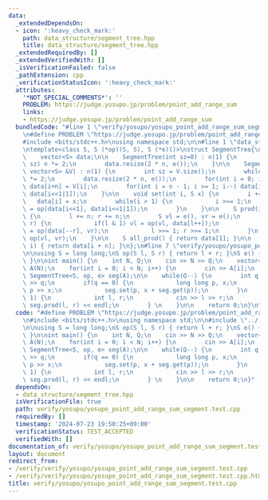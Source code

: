 ```yaml
---
data:
  _extendedDependsOn:
  - icon: ':heavy_check_mark:'
    path: data_structure/segment_tree.hpp
    title: data_structure/segment_tree.hpp
  _extendedRequiredBy: []
  _extendedVerifiedWith: []
  _isVerificationFailed: false
  _pathExtension: cpp
  _verificationStatusIcon: ':heavy_check_mark:'
  attributes:
    '*NOT_SPECIAL_COMMENTS*': ''
    PROBLEM: https://judge.yosupo.jp/problem/point_add_range_sum
    links:
    - https://judge.yosupo.jp/problem/point_add_range_sum
  bundledCode: "#line 1 \"verify/yosupo/yosupo_point_add_range_sum_segment.test.cpp\"\
    \n#define PROBLEM \"https://judge.yosupo.jp/problem/point_add_range_sum\"\n\n\
    #include <bits/stdc++.h>\nusing namespace std;\n\n#line 1 \"data_structure/segment_tree.hpp\"\
    \ntemplate<class S, S (*op)(S, S), S (*e)()>\nstruct SegmentTree{\n    int n;\n\
    \    vector<S> data;\n\n    SegmentTree(int sz=0) : n(1) {\n        while(n <\
    \ sz) n *= 2;\n        data.resize(2 * n, e());\n    }\n\n    SegmentTree(const\
    \ vector<S> &V) : n(1) {\n        int sz = V.size();\n        while(n < sz) n\
    \ *= 2;\n        data.resize(2 * n, e());\n        for(int i = 0; i < sz; i++)\
    \ data[i+n] = V[i];\n        for(int i = n - 1; i >= 1; i--) data[i] = op(data[i<<1],\
    \ data[i<<1|1]);\n    }\n\n    void set(int i, S x) {\n        i += n;\n     \
    \   data[i] = x;\n        while(i > 1) {\n            i >>= 1;\n            data[i]\
    \ = op(data[i<<1], data[i<<1|1]);\n        }\n    }\n\n    S prod(int l, int r)\
    \ {\n        l += n; r += n;\n        S vl = e(), vr = e();\n        while(l <\
    \ r) {\n            if(l & 1) vl = op(vl, data[l++]);\n            if(r & 1) vr\
    \ = op(data[--r], vr);\n            l >>= 1; r >>= 1;\n        }\n        return\
    \ op(vl, vr);\n    }\n\n    S all_prod() { return data[1]; }\n\n    S get(int\
    \ i) { return data[i + n]; }\n};\n#line 7 \"verify/yosupo/yosupo_point_add_range_sum_segment.test.cpp\"\
    \n\nusing S = long long;\nS op(S l, S r) { return l + r; }\nS e() { return 0;\
    \ }\n\nint main() {\n    int N, Q;\n    cin >> N >> Q;\n    vector<long long>\
    \ A(N);\n    for(int i = 0; i < N; i++) {\n        cin >> A[i];\n    }\n\n   \
    \ SegmentTree<S, op, e> seg(A);\n\n    while(Q--) {\n        int q;\n        cin\
    \ >> q;\n        if(q == 0) {\n            long long p, x;\n            cin >>\
    \ p >> x;\n            seg.set(p, x + seg.get(p));\n        }\n        if(q ==\
    \ 1) {\n            int l, r;\n            cin >> l >> r;\n            cout <<\
    \ seg.prod(l, r) << endl;\n        } \n    }\n\n    return 0;\n}\n"
  code: "#define PROBLEM \"https://judge.yosupo.jp/problem/point_add_range_sum\"\n\
    \n#include <bits/stdc++.h>\nusing namespace std;\n\n#include \"../../data_structure/segment_tree.hpp\"\
    \n\nusing S = long long;\nS op(S l, S r) { return l + r; }\nS e() { return 0;\
    \ }\n\nint main() {\n    int N, Q;\n    cin >> N >> Q;\n    vector<long long>\
    \ A(N);\n    for(int i = 0; i < N; i++) {\n        cin >> A[i];\n    }\n\n   \
    \ SegmentTree<S, op, e> seg(A);\n\n    while(Q--) {\n        int q;\n        cin\
    \ >> q;\n        if(q == 0) {\n            long long p, x;\n            cin >>\
    \ p >> x;\n            seg.set(p, x + seg.get(p));\n        }\n        if(q ==\
    \ 1) {\n            int l, r;\n            cin >> l >> r;\n            cout <<\
    \ seg.prod(l, r) << endl;\n        } \n    }\n\n    return 0;\n}"
  dependsOn:
  - data_structure/segment_tree.hpp
  isVerificationFile: true
  path: verify/yosupo/yosupo_point_add_range_sum_segment.test.cpp
  requiredBy: []
  timestamp: '2024-07-23 19:50:25+09:00'
  verificationStatus: TEST_ACCEPTED
  verifiedWith: []
documentation_of: verify/yosupo/yosupo_point_add_range_sum_segment.test.cpp
layout: document
redirect_from:
- /verify/verify/yosupo/yosupo_point_add_range_sum_segment.test.cpp
- /verify/verify/yosupo/yosupo_point_add_range_sum_segment.test.cpp.html
title: verify/yosupo/yosupo_point_add_range_sum_segment.test.cpp
---
```

